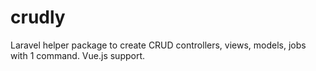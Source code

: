 # crudly
Laravel helper package to create CRUD controllers, views, models, jobs with 1 command. Vue.js support.
